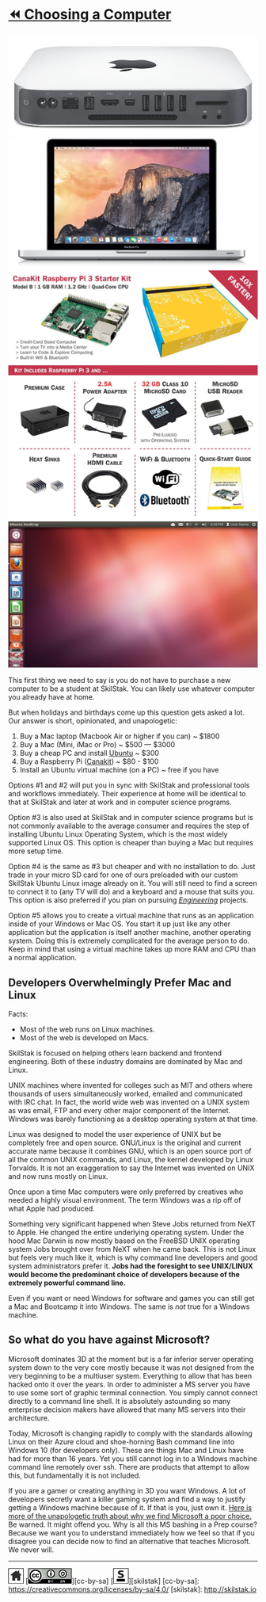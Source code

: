 # [⏪ Choosing a Computer](/README.md)

![mini](/assets/apple-mini.jpg)
![macbook](/assets/macbookpro.jpeg)
![cana](/assets/canakit.jpg)
![ubuntu](/assets/ubuntu.png)

This first thing we need to say is you do not have to purchase a new
computer to be a student at SkilStak. You can likely use whatever
computer you already have at home. 

But when holidays and birthdays come up this question gets asked a lot.
Our answer is short, opinionated, and unapologetic:

1. Buy a Mac laptop (Macbook Air or higher if you can) ~ $1800
2. Buy a Mac (Mini, iMac or Pro) ~ $500 — $3000
3. Buy a cheap PC and install [Ubuntu](http://ubuntu.com) ~ $300
4. Buy a Raspberry Pi ([Canakit][]) ~ $80 - $100
5. Install an Ubuntu virtual machine (on a PC) ~ free if you have

[Canakit]: https://amzn.com/B01C6Q2GSY

Options #1 and #2 will put you in sync with SkilStak and professional
tools and workflows immediately. Their experience at home will be
identical to that at SkilStak and later at work and in computer
science programs.

Option #3 is also used at SkilStak and in computer science programs
but is not commonly available to the average consumer and requires
the step of installing Ubuntu Linux Operating System, which is the
most widely supported Linux OS. This option is cheaper than buying
a Mac but requires more setup time.

Option #4 is the same as #3 but cheaper and with no installation to
do. Just trade in your micro SD card for one of ours preloaded with
our custom SkilStak Ubuntu Linux image already on it. You will still
need to find a screen to connect it to (any TV will do) and a keyboard
and a mouse that suits you. This option is also preferred if you plan
on pursuing [*Engineering*](http://eng.skilstak.io) projects.

Option #5 allows you to create a virtual machine that runs as an
application inside of your Windows or Mac OS. You start it up just
like any other application but the application is itself another
machine, another operating system. Doing this is extremely complicated
for the average person to do. Keep in mind that using a virtual
machine takes up more RAM and CPU than a normal application.

## Developers Overwhelmingly Prefer Mac and Linux

Facts:

* Most of the web runs on Linux machines.
* Most of the web is developed on Macs.

SkilStak is focused on helping others learn backend and frontend
engineering. Both of these industry domains are dominated by Mac and
Linux. 

UNIX machines where invented for colleges such as MIT and others
where thousands of users simultaneously worked, emailed and
communicated with IRC chat. In fact, the world wide web was invented
on a UNIX system as was email, FTP and every other major component of
the Internet. Windows was barely functioning as a desktop operating
system at that time.

Linux was designed to model the user experience of UNIX but be
completely free and open source. GNU/Linux is the original and
current accurate name because it combines GNU, which is an open
source port of all the common UNIX commands, and Linux, the kernel
developed by Linux Torvalds. It is not an exaggeration to say the
Internet was invented on UNIX and now runs mostly on Linux.

Once upon a time Mac computers were only preferred by creatives who
needed a highly visual environment. The term Windows was a rip off of
what Apple had produced. 

Something very significant happened when Steve Jobs returned from
NeXT to Apple. He changed the entire underlying operating system.
Under the hood Mac Darwin is now mostly based on the FreeBSD UNIX
operating system Jobs brought over from NeXT when he came back.
This is not Linux but feels very much like it, which is why command
line developers and good system administrators prefer it. **Jobs had the
foresight to see UNIX/LINUX would become the predominant choice of
developers because of the extremely powerful command line.**

Even if you want or need Windows for software and games you can still
get a Mac and Bootcamp it into Windows. The same is *not* true for
a Windows machine.

## So what do you have against Microsoft?

Microsoft dominates 3D at the moment but is a far inferior server
operating system down to the very core mostly because it was not
designed from the very beginning to be a multiuser system. Everything
to allow that has been hacked onto it over the years. In order to
administer a MS server you have to use some sort of graphic terminal
connection. You simply cannot connect directly to a command line
shell. It is absolutely astounding so many enterprise decision makers
have allowed that many MS servers into their architecture.

Today, Microsoft is changing rapidly to comply with the standards
allowing Linux on their Azure cloud and shoe-horning Bash command
line into Windows 10 (for developers only). These are things Mac
and Linux have had for more than 16 years. Yet you still cannot log in
to a Windows machine command line remotely over ssh. There are
products that attempt to allow this, but fundamentally it is not
included.

If you are a gamer or creating anything in 3D you want Windows. A
lot of developers secretly want a killer gaming system and find a
way to justify getting a Windows machine because of it. If that is
you, just own it. [Here is more of the unapologetic truth about why
we find Microsoft a poor
choice.](https://github.com/skilstak/faq/blob/gh-pages/microsoft.md) Be
warned. It might offend you. Why is all this MS bashing in a Prep
course? Because we want you to understand immediately how we feel
so that if you disagree you can decide now to find an alternative
that teaches Microsoft. We never will.

---
[![home](/assets/home-bw.png)](/README.md)
[![cc-by-sa](/assets/cc-by-sa.png)][cc-by-sa]
[![skilstak](/assets/skilstak-logo-bw.png)][skilstak]
[cc-by-sa]: https://creativecommons.org/licenses/by-sa/4.0/
[skilstak]: http://skilstak.io

